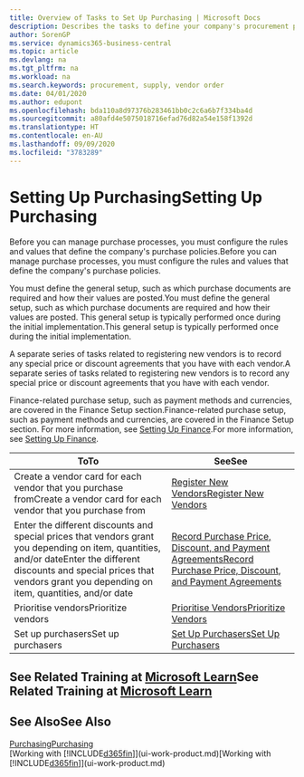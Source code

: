 ```yaml
---
title: Overview of Tasks to Set Up Purchasing | Microsoft Docs
description: Describes the tasks to define your company's procurement policies and set up your purchasing processes.
author: SorenGP
ms.service: dynamics365-business-central
ms.topic: article
ms.devlang: na
ms.tgt_pltfrm: na
ms.workload: na
ms.search.keywords: procurement, supply, vendor order
ms.date: 04/01/2020
ms.author: edupont
ms.openlocfilehash: bda110a8d97376b283461bb0c2c6a6b7f334ba4d
ms.sourcegitcommit: a80afd4e5075018716efad76d82a54e158f1392d
ms.translationtype: HT
ms.contentlocale: en-AU
ms.lasthandoff: 09/09/2020
ms.locfileid: "3783289"
---
```

# <a name="setting-up-purchasing"></a><span data-ttu-id="57267-103">Setting Up Purchasing</span><span class="sxs-lookup"><span data-stu-id="57267-103">Setting Up Purchasing</span></span>
<span data-ttu-id="57267-104">Before you can manage purchase processes, you must configure the rules and values that define the company's purchase policies.</span><span class="sxs-lookup"><span data-stu-id="57267-104">Before you can manage purchase processes, you must configure the rules and values that define the company's purchase policies.</span></span>

<span data-ttu-id="57267-105">You must define the general setup, such as which purchase documents are required and how their values are posted.</span><span class="sxs-lookup"><span data-stu-id="57267-105">You must define the general setup, such as which purchase documents are required and how their values are posted.</span></span> <span data-ttu-id="57267-106">This general setup is typically performed once during the initial implementation.</span><span class="sxs-lookup"><span data-stu-id="57267-106">This general setup is typically performed once during the initial implementation.</span></span>

<span data-ttu-id="57267-107">A separate series of tasks related to registering new vendors is to record any special price or discount agreements that you have with each vendor.</span><span class="sxs-lookup"><span data-stu-id="57267-107">A separate series of tasks related to registering new vendors is to record any special price or discount agreements that you have with each vendor.</span></span>

<span data-ttu-id="57267-108">Finance-related purchase setup, such as payment methods and currencies, are covered in the Finance Setup section.</span><span class="sxs-lookup"><span data-stu-id="57267-108">Finance-related purchase setup, such as payment methods and currencies, are covered in the Finance Setup section.</span></span> <span data-ttu-id="57267-109">For more information, see [Setting Up Finance](finance-setup-finance.md).</span><span class="sxs-lookup"><span data-stu-id="57267-109">For more information, see [Setting Up Finance](finance-setup-finance.md).</span></span>

| <span data-ttu-id="57267-110">To</span><span class="sxs-lookup"><span data-stu-id="57267-110">To</span></span> | <span data-ttu-id="57267-111">See</span><span class="sxs-lookup"><span data-stu-id="57267-111">See</span></span> |
| --- | --- |
| <span data-ttu-id="57267-112">Create a vendor card for each vendor that you purchase from</span><span class="sxs-lookup"><span data-stu-id="57267-112">Create a vendor card for each vendor that you purchase from</span></span>|[<span data-ttu-id="57267-113">Register New Vendors</span><span class="sxs-lookup"><span data-stu-id="57267-113">Register New Vendors</span></span>](purchasing-how-register-new-vendors.md) |
| <span data-ttu-id="57267-114">Enter the different discounts and special prices that vendors grant you depending on item, quantities, and/or date</span><span class="sxs-lookup"><span data-stu-id="57267-114">Enter the different discounts and special prices that vendors grant you depending on item, quantities, and/or date</span></span> |[<span data-ttu-id="57267-115">Record Purchase Price, Discount, and Payment Agreements</span><span class="sxs-lookup"><span data-stu-id="57267-115">Record Purchase Price, Discount, and Payment Agreements</span></span>](purchasing-how-record-purchase-price-discount-payment-agreements.md) |
| <span data-ttu-id="57267-116">Prioritise vendors</span><span class="sxs-lookup"><span data-stu-id="57267-116">Prioritize vendors</span></span> |[<span data-ttu-id="57267-117">Prioritise Vendors</span><span class="sxs-lookup"><span data-stu-id="57267-117">Prioritize Vendors</span></span>](purchasing-how-prioritize-vendors.md) |
| <span data-ttu-id="57267-118">Set up purchasers</span><span class="sxs-lookup"><span data-stu-id="57267-118">Set up purchasers</span></span> |[<span data-ttu-id="57267-119">Set Up Purchasers</span><span class="sxs-lookup"><span data-stu-id="57267-119">Set Up Purchasers</span></span>](purchasing-how-setup-purchasers.md) |

## <a name="see-related-training-at-microsoft-learn"></a><span data-ttu-id="57267-120">See Related Training at [Microsoft Learn](/learn/paths/trade-get-started-dynamics-365-business-central/)</span><span class="sxs-lookup"><span data-stu-id="57267-120">See Related Training at [Microsoft Learn](/learn/paths/trade-get-started-dynamics-365-business-central/)</span></span>

## <a name="see-also"></a><span data-ttu-id="57267-121">See Also</span><span class="sxs-lookup"><span data-stu-id="57267-121">See Also</span></span>

[<span data-ttu-id="57267-122">Purchasing</span><span class="sxs-lookup"><span data-stu-id="57267-122">Purchasing</span></span>](purchasing-manage-purchasing.md)  
<span data-ttu-id="57267-123">[Working with [!INCLUDE[d365fin](includes/d365fin_md.md)]](ui-work-product.md)</span><span class="sxs-lookup"><span data-stu-id="57267-123">[Working with [!INCLUDE[d365fin](includes/d365fin_md.md)]](ui-work-product.md)</span></span>
